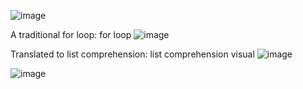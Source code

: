 ![image](https://github.com/philoma/Python-Practice/assets/87674698/e9c744e9-ad95-4e03-a227-dd016d169dd1)

A traditional for loop: for loop
![image](https://github.com/philoma/Python-Practice/assets/87674698/70574cb4-2fdc-40d0-8648-4eadeaaf1cdf)

Translated to list comprehension: list comprehension visual
![image](https://github.com/philoma/Python-Practice/assets/87674698/e6059502-fd0c-497c-b6e1-6893c5fe9134)

![image](https://github.com/user-attachments/assets/e5c15b5c-1f38-4e94-817d-8b426d65a523)
